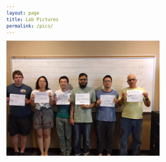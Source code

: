 ```yaml
---
layout: page
title: Lab Pictures
permalink: /pics/
---
```



<img src="./images/labpics/IMG_20180606_161448.jpg" width="400" />
